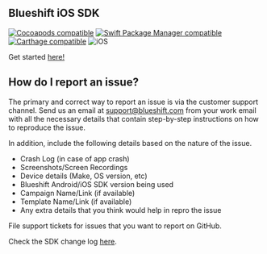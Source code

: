## Blueshift iOS SDK

[![Cocoapods compatible](https://img.shields.io/badge/Cocoapods-compatible-red)](https://cocoapods.org/pods/BlueShift-iOS-SDK)
[![Swift Package Manager compatible](https://img.shields.io/badge/Swift%20Package%20Manager-compatible-blue)](https://swift.org/package-manager/)
[![Carthage compatible](https://img.shields.io/badge/Carthage-compatible-4BC51D.svg?style=flat)](https://github.com/Carthage/Carthage)
![iOS](https://img.shields.io/badge/iOS-9%2B-yellow)

Get started [here!](https://developer.blueshift.com/docs/introduction)

## How do I report an issue?
The primary and correct way to report an issue is via the customer support channel. Send us an email at [support@blueshift.com](mailto:support@blueshift.com) from your work email with all the necessary details that contain step-by-step instructions on how to reproduce the issue.

In addition, include the following details based on the nature of the issue.

- Crash Log (in case of app crash)
- Screenshots/Screen Recordings
- Device details (Make, OS version, etc)
- Blueshift Android/iOS SDK version being used
- Campaign Name/Link (if available)
- Template Name/Link (if available)
- Any extra details that you think would help in repro the issue

File support tickets for issues that you want to report on GitHub.

Check the SDK change log [here](https://github.com/blueshift-labs/blueshift-ios-sdk/releases).

